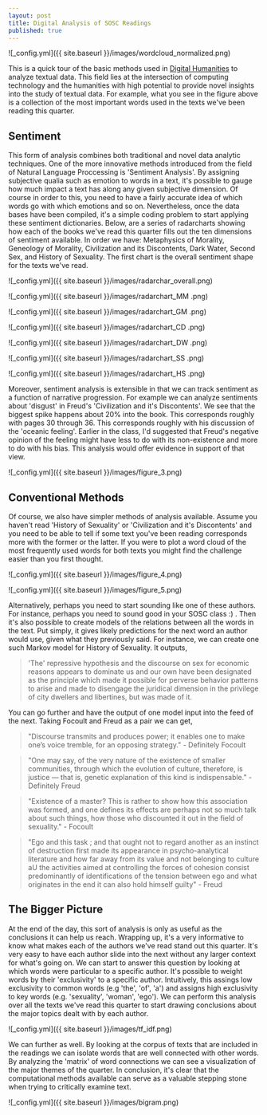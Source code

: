 ```yaml
---
layout: post
title: Digital Analysis of SOSC Readings
published: true
---
```


![_config.yml]({{ site.baseurl }}/images/wordcloud_normalized.png)

This is a quick tour of the basic methods used in [Digital Humanities](https://en.wikipedia.org/wiki/Digital_humanities) to analyze textual data. This field lies at the intersection of computing technology and the humanities with high potential to provide novel insights into the study of textual data. For example, what you see in the figure above is a collection of the most important words used in the texts we've been reading this quarter.
    
## Sentiment

This form of analysis combines both traditional and novel data analytic techniques. One of the more innovative methods introduced from the field of Natural Language Proccessing is 'Sentiment Analysis'. By assigning subjective qualia such as emotion to words in a text, it's possible to gauge how much impact a text has along any given subjective dimension. Of course in order to this, you need to have a fairly accurate idea of which words go with which emotions and so on. Nevertheless, once the data bases have been compiled, it's a simple coding problem to start applying these sentiment dictionaries. Below, are a series of radarcharts showing how each of the books we've read this quarter fills out the ten dimensions of sentiment available. In order we have: Metaphysics of Morality, Geneology of Morality, Civilization and its Discontents, Dark Water, Second Sex, and History of Sexuality. The first chart is the overall sentiment shape for the texts we've read.

![_config.yml]({{ site.baseurl }}/images/radarchar_overall.png)

![_config.yml]({{ site.baseurl }}/images/radarchart_MM .png)

![_config.yml]({{ site.baseurl }}/images/radarchart_GM .png)

![_config.yml]({{ site.baseurl }}/images/radarchart_CD .png)

![_config.yml]({{ site.baseurl }}/images/radarchart_DW .png)

![_config.yml]({{ site.baseurl }}/images/radarchart_SS .png)

![_config.yml]({{ site.baseurl }}/images/radarchart_HS .png)

Moreover, sentiment analysis is extensible in that we can track sentiment as a function of narrative progression. For example we can analyze sentiments about 'disgust' in Freud's 'Civilization and it's Discontents'. We see that the biggest spike happens about 20% into the book. This corresponds roughly with pages 30 through 36. This corresponds roughly with his discussion of the 'oceanic feeling'. Earlier in the class, I'd suggested that Freud's negative opinion of the feeling might have less to do with its non-existence and more to do with his bias. This analysis would offer evidence in support of that view.

![_config.yml]({{ site.baseurl }}/images/figure_3.png)

## Conventional Methods

Of course, we also have simpler methods of analysis available. Assume you haven't read 'History of Sexuality' or 'Civilization and it's Discontents' and you need to be able to tell if some text you've been reading corresponds more with the former or the latter. If you were to plot a word cloud of the most frequently used words for both texts you might find the challenge easier than you first thought.

![_config.yml]({{ site.baseurl }}/images/figure_4.png)

![_config.yml]({{ site.baseurl }}/images/figure_5.png)
 
Alternatively, perhaps you need to start sounding like one of these authors. For instance, perhaps you need to sound good in your SOSC class :) . Then it's also possible to create models of the relations between all the words in the text. Put simply, it gives likely predictions for the next word an author would use, given what they previously said. For instance, we can create one such Markov model for History of Sexuality. It outputs,

> 'The' repressive hypothesis and the discourse on sex for economic reasons appears to dominate us and our own have been designated as the principle which made it possible for perverse behavior patterns to arise and made to disengage the juridical dimension in the privilege of city dwellers and libertines, but was made of it.

You can go further and have the output of one model input into the feed of the next. Taking Focoult and Freud as a pair we can get,

>"Discourse transmits and produces power; it enables one to make one’s voice tremble, for an opposing strategy." - Definitely Focoult

> "One may say, of the very nature of the existence of smaller communities, through which the evolution of culture, therefore, is justice — that is, genetic explanation of this kind is indispensable." - Definitely Freud

> "Existence of a master? This is rather to show how this association was formed, and one defines its effects are perhaps not so much talk about such things, how those who discounted it out in the field of sexuality." - Focoult

> "Ego and this task ; and that ought not to regard another as an instinct of destruction first made its appearance in psycho-analytical literature and how far away from its value and not belonging to culture aU the activities aimed at controlling the forces of cohesion consist predominantly of identifications of the tension between ego and what originates in the end it can also hold himself guilty" - Freud

## The Bigger Picture

At the end of the day, this sort of analysis is only as useful as the conclusions it can help us reach. Wrapping up, it's a very informative to know what makes each of the authors we've read stand out this quarter. It's very easy to have each author slide into the next without any larger context for what's going on. We can start to answer this question by looking at which words were particular to a specific author. It's possible to weight words by their 'exclusivity' to a specific author. Intuitively, this assings low exclusivity to common words (e.g 'the', 'of', 'a') and assigns high exclusivity to key words (e.g. 'sexuality', 'woman', 'ego'). We can perform this analysis over all the texts we've read this quarter to start drawing conclusions about the major topics dealt with by each author.

![_config.yml]({{ site.baseurl }}/images/tf_idf.png)

We can further as well. By looking at the corpus of texts that are included in the readings we can isolate words that are well connected with other words. By analyzing the 'matrix' of word connections we can see a visualization of the major themes of the quarter. In conclusion, it's clear that the computational methods available can serve as a valuable stepping stone when trying to critically examine text.

![_config.yml]({{ site.baseurl }}/images/bigram.png)
